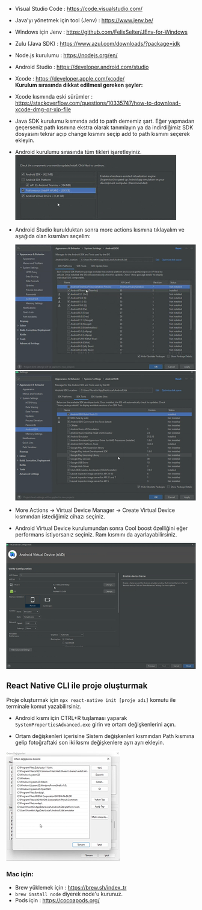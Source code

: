 - Visual Studio Code : https://code.visualstudio.com/
- Java'yı yönetmek için tool (Jenv) : https://www.jenv.be/
- Windows için Jenv : https://github.com/FelixSelter/JEnv-for-Windows
- Zulu (Java SDK) : https://www.azul.com/downloads/?package=jdk
- Node.js kurulumu : https://nodejs.org/en/
- Android Studio : https://developer.android.com/studio
- Xcode : https://developer.apple.com/xcode/
  <br>
  <b>Kurulum sırasında dikkat edilmesi gereken şeyler:</b>
- Xcode kısmında eski sürümler : https://stackoverflow.com/questions/10335747/how-to-download-xcode-dmg-or-xip-file
- Java SDK kurulumu kısmında add to path dememiz şart. Eğer yapmadan geçerseniz path kısmına ekstra olarak tanımlayın ya da indirdiğimiz SDK dosyasını tekrar açıp change kısmını seçip add to path kısmını seçerek ekleyin.
- Android kurulumu sırasında tüm tikleri işaretleyiniz.
  <br>
  ![kurulum-fotoğrafı](./pictures/1.png)
  <br>

- Android Studio kurulduktan sonra more actions kısmına tıklayalım ve aşağıda olan kısımları seçelim:
  <br>

  ![kurulum-fotoğrafı](./pictures/2.png)
  ![kurulum-fotoğrafı](./pictures/3.png)

- More Actions -> Virtual Device Manager -> Create Virtual Device kısmından istediğimiz cihazı seçiniz.
- Android Virtual Device kurulumundan sonra Cool boost özelliğini eğer performans istiyorsanız seçiniz. Ram kısmını da ayarlayabilirsiniz.

![Kurulum](./pictures/4.png)

## React Native CLI ile proje oluşturmak

Proje oluşturmak için `npx react-native init [proje adı]` komutu ile terminale komut yazabilirsiniz.

- Android kısmı için CTRL+R tuşlaması yaparak `SystemPropertiesAdvanced.exe` girin ve ortam değişkenlerini açın.

- Ortam değişkenleri içerisine Sistem değişkenleri kısmından Path kısmına gelip fotoğraftaki son iki kısmı değişkenlere ayrı ayrı ekleyin.

![Kurulum](./pictures/5.png)

### Mac için:

- Brew yüklemek için : https://brew.sh/index_tr
- `brew install node` diyerek node'u kurunuz.
- Pods için : https://cocoapods.org/
